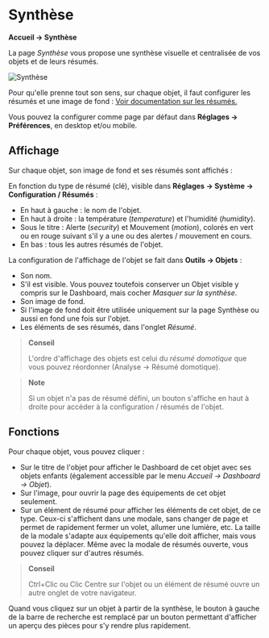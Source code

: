 # Synthèse
**Accueil → Synthèse**

La page *Synthèse* vous propose une synthèse visuelle et centralisée de vos objets et de leurs résumés.

![Synthèse](./images/synthesis_intro.gif)

Pour qu'elle prenne tout son sens, sur chaque objet, il faut configurer les résumés et une image de fond : [Voir documentation sur les résumés.](/fr_FR/concept/summary)

Vous pouvez la configurer comme page par défaut dans **Réglages → Préférences**, en desktop et/ou mobile.

## Affichage

Sur chaque objet, son image de fond et ses résumés sont affichés :

En fonction du type de résumé (clé), visible dans **Réglages → Système → Configuration / Résumés** :
- En haut à gauche : le nom de l'objet.
- En haut à droite : la température (*temperature*) et l'humidité (*humidity*).
- Sous le titre : Alerte (*security*) et Mouvement (*motion*), colorés en vert ou en rouge suivant s'il y a une ou des alertes / mouvement en cours.
- En bas : tous les autres résumés de l'objet.

La configuration de l'affichage de l'objet se fait dans **Outils → Objets** :
- Son nom.
- S'il est visible. Vous pouvez toutefois conserver un Objet visible y compris sur le Dashboard, mais cocher *Masquer sur la synthèse*.
- Son image de fond.
- Si l'image de fond doit être utilisée uniquement sur la page Synthèse ou aussi en fond une fois sur l'objet.
- Les éléments de ses résumés, dans l'onglet *Résumé*.

> **Conseil**
>
> L'ordre d'affichage des objets est celui du *résumé domotique* que vous pouvez réordonner (Analyse → Résumé domotique).

> **Note**
>
> Si un objet n'a pas de résumé défini, un bouton s'affiche en haut à droite pour accéder à la configuration / résumés de l'objet.

## Fonctions

Pour chaque objet, vous pouvez cliquer :
- Sur le titre de l'objet pour afficher le Dashboard de cet objet avec ses objets enfants (également accessible par le menu *Accueil → Dashboard → Objet*).
- Sur l'image, pour ouvrir la page des équipements de cet objet seulement.
- Sur un élément de résumé pour afficher les éléments de cet objet, de ce type. Ceux-ci s'affichent dans une modale, sans changer de page et permet de rapidement fermer un volet, allumer une lumière, etc. La taille de la modale s'adapte aux équipements qu'elle doit afficher, mais vous pouvez la déplacer. Même avec la modale de résumés ouverte, vous pouvez cliquer sur d'autres résumés.

> **Conseil**
>
> Ctrl+Clic ou Clic Centre sur l'objet ou un élément de résumé ouvre un autre onglet de votre navigateur.

Quand vous cliquez sur un objet à partir de la synthèse, le bouton à gauche de la barre de recherche est remplacé par un bouton permettant d'afficher un aperçu des pièces pour s'y rendre plus rapidement.
